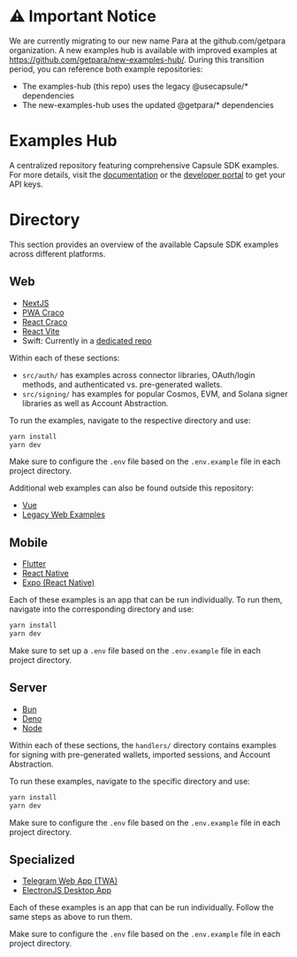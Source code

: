 # ⚠️ Important Notice
We are currently migrating to our new name Para at the github.com/getpara organization. A new examples hub is available with improved examples at https://github.com/getpara/new-examples-hub/. During this transition period, you can reference both example repositories:
- The examples-hub (this repo) uses the legacy @usecapsule/* dependencies
- The new-examples-hub uses the updated @getpara/* dependencies

# Examples Hub

A centralized repository featuring comprehensive Capsule SDK examples. For more details, visit the
[documentation](https://docs.usecapsule.com/welcome) or the [developer portal](https://developer.usecapsule.com/) to get
your API keys.

# Directory

This section provides an overview of the available Capsule SDK examples across different platforms.

## Web

- [NextJS](./web/with-nextjs)
- [PWA Craco](./web/with-pwa-craco)
- [React Craco](./web/with-react-craco)
- [React Vite](./web/with-react-vite)
- Swift: Currently in a [dedicated repo](https://github.com/capsule-org/swift-sdk-example)

Within each of these sections:

- `src/auth/` has examples across connector libraries, OAuth/login methods, and authenticated vs. pre-generated wallets.
- `src/signing/` has examples for popular Cosmos, EVM, and Solana signer libraries as well as Account Abstraction.

To run the examples, navigate to the respective directory and use:

```bash
yarn install
yarn dev
```

Make sure to configure the `.env` file based on the `.env.example` file in each project directory.

Additional web examples can also be found outside this repository:

- [Vue](https://github.com/capsule-org/vue-example)
- [Legacy Web Examples](https://github.com/capsule-org/react-integration-examples)

## Mobile

- [Flutter](./mobile/with-flutter)
- [React Native](./mobile/with-react-native)
- [Expo (React Native)](./mobile/with-expo)

Each of these examples is an app that can be run individually. To run them, navigate into the corresponding directory
and use:

```bash
yarn install
yarn dev
```

Make sure to set up a `.env` file based on the `.env.example` file in each project directory.

## Server

- [Bun](./server/with-bun)
- [Deno](./server/with-deno)
- [Node](./server/with-node)

Within each of these sections, the `handlers/` directory contains examples for signing with pre-generated wallets,
imported sessions, and Account Abstraction.

To run these examples, navigate to the specific directory and use:

```bash
yarn install
yarn dev
```

Make sure to configure the `.env` file based on the `.env.example` file in each project directory.

## Specialized

- [Telegram Web App (TWA)](./specialized/with-telegram-web-app)
- [ElectronJS Desktop App](./specialized/with-electron)

Each of these examples is an app that can be run individually. Follow the same steps as above to run them.

Make sure to configure the `.env` file based on the `.env.example` file in each project directory.